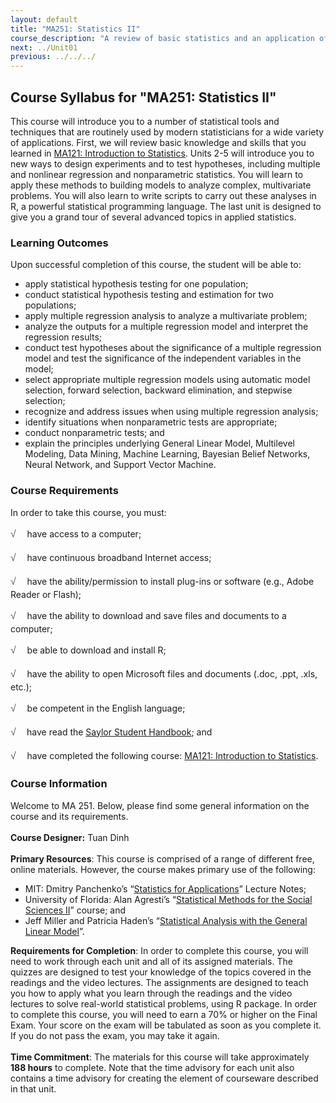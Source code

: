 ```yaml
---
layout: default
title: "MA251: Statistics II"
course_description: "A review of basic statistics and an application of statistical tools and techniques that are routinely used by modern statisticians for building models to analyze complex, multivariate problems."
next: ../Unit01
previous: ../../../
---
```

Course Syllabus for "MA251: Statistics II"
------------------------------------------

This course will introduce you to a number of statistical tools and
techniques that are routinely used by modern statisticians for a wide
variety of applications. First, we will review basic knowledge and
skills that you learned in [MA121: Introduction to
Statistics](http://www.saylor.org/courses/ma121/). Units 2-5 will
introduce you to new ways to design experiments and to test hypotheses,
including multiple and nonlinear regression and nonparametric
statistics. You will learn to apply these methods to building models to
analyze complex, multivariate problems. You will also learn to write
scripts to carry out these analyses in R, a powerful statistical
programming language. The last unit is designed to give you a grand tour
of several advanced topics in applied statistics.

### Learning Outcomes

Upon successful completion of this course, the student will be able to:

-   <span dir="LTR">apply statistical hypothesis testing for one
    population;</span>
-   <span dir="LTR">conduct statistical hypothesis testing and
    estimation for two populations;</span>
-   <span dir="LTR">apply multiple regression analysis to analyze a
    multivariate problem;  </span>
-   <span dir="LTR">analyze the outputs for a multiple regression model
    and interpret the regression results;  </span>
-   <span dir="LTR">conduct t</span>est hypotheses about the
    significance of a multiple regression model and test the
    significance of the independent variables in the model;
-   <span dir="LTR">select appropriate multiple regression models using
    automatic model selection, forward selection, backward elimination,
    and stepwise selection;</span>
-   <span dir="LTR">recognize and address issues when using multiple
    regression analysis;</span>
-   <span dir="LTR">identify situations when nonparametric tests are
    appropriate;</span>
-   <span dir="LTR">conduct nonparametric tests; and</span>
-   <span dir="LTR">explain the principles underlying General Linear
    Model, Multilevel Modeling, Data Mining, Machine Learning,
    </span>Bayesian Belief Networks, Neural Network, and Support Vector
    Machine.

### Course Requirements

In order to take this course, you must:  
  
 <span dir="LTR"><span
style="color: rgb(85, 85, 85); font-family: 'Myriad Pro', 'Gill Sans', 'Gill Sans MT', Calibri, sans-serif; font-size: 16px; line-height: 24px; text-align: left; -webkit-text-size-adjust: none; ">√
   </span>have access to a computer;</span>  
  
 <span dir="LTR"><span
style="color: rgb(85, 85, 85); font-family: 'Myriad Pro', 'Gill Sans', 'Gill Sans MT', Calibri, sans-serif; font-size: 16px; line-height: 24px; text-align: left; -webkit-text-size-adjust: none; ">√
   </span>have continuous broadband Internet access;</span>  
  
 <span dir="LTR"><span
style="color: rgb(85, 85, 85); font-family: 'Myriad Pro', 'Gill Sans', 'Gill Sans MT', Calibri, sans-serif; font-size: 16px; line-height: 24px; text-align: left; -webkit-text-size-adjust: none; ">√
   </span>have the ability/permission to install plug-ins or software
(e.g., Adobe Reader or Flash);</span>  
  
 <span dir="LTR"><span
style="color: rgb(85, 85, 85); font-family: 'Myriad Pro', 'Gill Sans', 'Gill Sans MT', Calibri, sans-serif; font-size: 16px; line-height: 24px; text-align: left; -webkit-text-size-adjust: none; ">√
   </span>have the ability to download and save files and documents to a
computer;</span>  
  
 <span dir="LTR"><span
style="color: rgb(85, 85, 85); font-family: 'Myriad Pro', 'Gill Sans', 'Gill Sans MT', Calibri, sans-serif; font-size: 16px; line-height: 24px; text-align: left; -webkit-text-size-adjust: none; ">√
   </span>be able to download and install R;</span>  
  
 <span dir="LTR"><span
style="color: rgb(85, 85, 85); font-family: 'Myriad Pro', 'Gill Sans', 'Gill Sans MT', Calibri, sans-serif; font-size: 16px; line-height: 24px; text-align: left; -webkit-text-size-adjust: none; ">√
   </span>have the ability to open Microsoft files and documents (.doc,
.ppt, .xls, etc.);</span>  
  
 <span dir="LTR"><span
style="color: rgb(85, 85, 85); font-family: 'Myriad Pro', 'Gill Sans', 'Gill Sans MT', Calibri, sans-serif; font-size: 16px; line-height: 24px; text-align: left; -webkit-text-size-adjust: none; ">√
   </span>be competent in the English language;</span>  
  
 <span
style="color: rgb(85, 85, 85); font-family: 'Myriad Pro', 'Gill Sans', 'Gill Sans MT', Calibri, sans-serif; font-size: 16px; line-height: 24px; text-align: left; -webkit-text-size-adjust: none; ">√
  </span> have read the [Saylor Student
Handbook](http://www.saylor.org/site/wp-content/uploads/2012/05/Saylor-StudentHandbook.pdf);
and  
  
 <span dir="LTR"><span
style="color: rgb(85, 85, 85); font-family: 'Myriad Pro', 'Gill Sans', 'Gill Sans MT', Calibri, sans-serif; font-size: 16px; line-height: 24px; text-align: left; -webkit-text-size-adjust: none; ">√
   </span>have completed the following course: </span>[MA121:
Introduction to Statistics](http://www.saylor.org/courses/ma121/).

### Course Information

Welcome to MA 251. Below, please find some general information on the
course and its requirements.  
    
 **Course Designer:** Tuan Dinh  
    
 **Primary Resources**: This course is comprised of a range of different
free, online materials. However, the course makes primary use of the
following:  

-   MIT: Dmitry Panchenko’s “[Statistics for
    Applications](http://ocw.mit.edu/courses/mathematics/18-443-statistics-for-applications-fall-2006/lecture-notes/)”
    Lecture Notes;
-   University of Florida: Alan Agresti’s “[Statistical Methods for the
    Social Sciences II](http://www.stat.ufl.edu/~aa/sta6127/)” course;
    and
-   Jeff Miller and Patricia Haden’s “[Statistical Analysis with the
    General Linear
    Model](http://psy.otago.ac.nz/miller/index.htm#GLMBook)”.

**Requirements for Completion**: In order to complete this course, you
will need to work through each unit and all of its assigned materials.
The quizzes are designed to test your knowledge of the topics covered in
the readings and the video lectures. The assignments are designed to
teach you how to apply what you learn through the readings and the video
lectures to solve real-world statistical problems, using R package. In
order to complete this course, you will need to earn a 70% or higher on
the Final Exam. Your score on the exam will be tabulated as soon as you
complete it. If you do not pass the exam, you may take it again.  
    
 **Time Commitment**: The materials for this course will take
approximately **188 hours** to complete. Note that the time advisory for
each unit also contains a time advisory for creating the element of
courseware described in that unit.  
  

